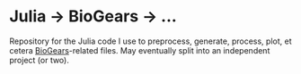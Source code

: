 # Julia -> BioGears -> ...

Repository for the Julia code I use to preprocess, generate, process, plot, et cetera [BioGears][biogears]-related files. May eventually split into an independent project (or two).

[biogears]: https://www.biogearsengine.com/